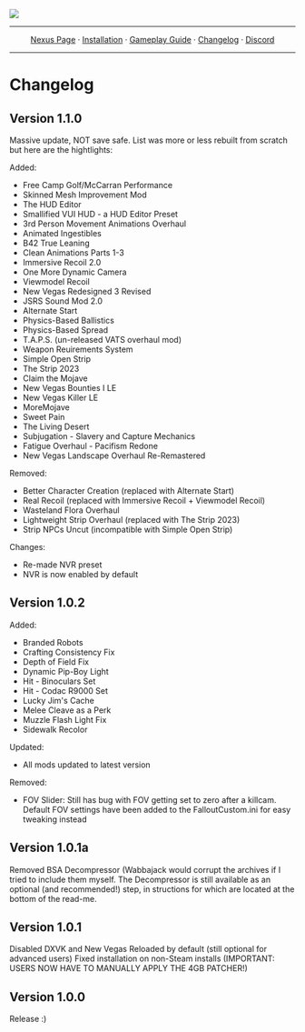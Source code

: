 <a href="https://www.nexusmods.com/newvegas/mods/81063"><img src="https://staticdelivery.nexusmods.com/mods/130/images/81063/81063-1683589677-1049224095.png" target="_blank"></a>

---

<p align="center">
  <a href="https://www.nexusmods.com/newvegas/mods/81063">Nexus Page</a> ·
  <a href="README.md">Installation</a> ·
  <a href="GAMEPLAY.md">Gameplay Guide</a> ·
  <a href="CHANGELOG.md">Changelog</a> ·
  <a href="https://discord.gg/VXvZWsxzEG">Discord</a>
</p>

---

# Changelog

## Version 1.1.0
Massive update, NOT save safe. List was more or less rebuilt from scratch but here are the hightlights:

Added:
- Free Camp Golf/McCarran Performance
- Skinned Mesh Improvement Mod
- The HUD Editor
- Smallified VUI HUD - a HUD Editor Preset
- 3rd Person Movement Animations Overhaul
- Animated Ingestibles
- B42 True Leaning
- Clean Animations Parts 1-3
- Immersive Recoil 2.0
- One More Dynamic Camera
- Viewmodel Recoil
- New Vegas Redesigned 3 Revised
- JSRS Sound Mod 2.0
- Alternate Start
- Physics-Based Ballistics
- Physics-Based Spread
- T.A.P.S. (un-released VATS overhaul mod)
- Weapon Reuirements System
- Simple Open Strip
- The Strip 2023
- Claim the Mojave
- New Vegas Bounties I LE
- New Vegas Killer LE
- MoreMojave
- Sweet Pain
- The Living Desert
- Subjugation - Slavery and Capture Mechanics
- Fatigue Overhaul - Pacifism Redone
- New Vegas Landscape Overhaul Re-Remastered

Removed:
- Better Character Creation (replaced with Alternate Start)
- Real Recoil (replaced with Immersive Recoil + Viewmodel Recoil)
- Wasteland Flora Overhaul
- Lightweight Strip Overhaul (replaced with The Strip 2023)
- Strip NPCs Uncut (incompatible with Simple Open Strip)

Changes:
- Re-made NVR preset
- NVR is now enabled by default

## Version 1.0.2
Added: 
- Branded Robots
- Crafting Consistency Fix
- Depth of Field Fix
- Dynamic Pip-Boy Light
- Hit - Binoculars Set
- Hit - Codac R9000 Set
- Lucky Jim's Cache
- Melee Cleave as a Perk
- Muzzle Flash Light Fix
- Sidewalk Recolor

Updated:
- All mods updated to latest version

Removed: 
- FOV Slider: Still has bug with FOV getting set to zero after a killcam. Default FOV settings have been added to the FalloutCustom.ini for easy tweaking instead



## Version 1.0.1a
Removed BSA Decompressor (Wabbajack would corrupt the archives if I tried to include them myself. The Decompressor is still available as an optional (and recommended!) step, in structions for which are located at the bottom of the read-me.

## Version 1.0.1

Disabled DXVK and New Vegas Reloaded by default (still optional for advanced users)
Fixed installation on non-Steam installs (IMPORTANT: USERS NOW HAVE TO MANUALLY APPLY THE 4GB PATCHER!)

## Version 1.0.0

Release :)
